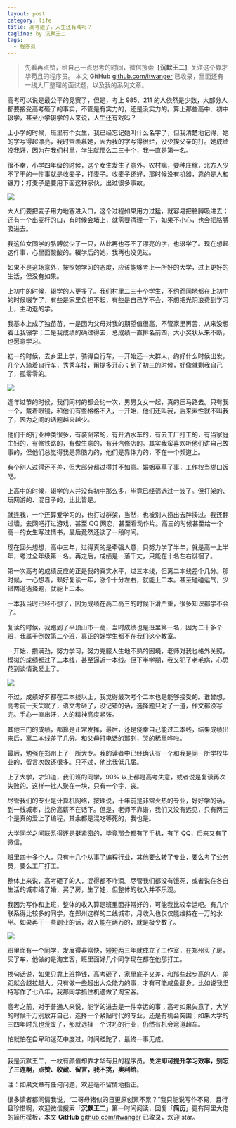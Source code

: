 ```yaml
---
layout: post
category: life
title: 高考砸了，人生还有戏吗？
tagline: by 沉默王二
tags: 
  - 程序员
---
```


>先看再点赞，给自己一点思考的时间，微信搜索【**沉默王二**】关注这个靠才华苟且的程序员。
>本文 **GitHub** [github.com/itwanger](https://github.com/qinggee/itwanger.github.io) 已收录，里面还有一线大厂整理的面试题，以及我的系列文章。

<!--more-->


高考可以说是最公平的竞赛了，但是，考上 985、211 的人依然是少数，大部分人都要接受高考砸了的事实，不管是有实力的，还是没实力的。算上那些高中、初中辍学，甚至小学辍学的人来说，人生还有戏吗？

上小学的时候，班里有个女生，我已经忘记她叫什么名字了，但我清楚地记得，她的字写得超漂亮，我时常羡慕她，因为我的字写得很烂，没少挨父亲的打。她成绩没我好，因为在我们村里，学生就那么二三十个，我一直是第一名。

很不幸，小学四年级的时候，这个女生发生了意外。农村嘛，要种庄稼，北方人少不了干的一件事就是收麦子，打麦子。收麦子还好，那时候没有机器，靠的是人和镰刀；打麦子是要用下面这种家伙，出过很多事故。

![](http://www.itwanger.com/assets/images/2020/07/gaokao-01.png)

大人们要把麦子用力地塞进入口，这个过程如果用力过猛，就容易把胳膊吸进去；还有一个出麦秆的口，有时候会堵上，就需要清理一下，如果不小心，也会把胳膊吸进去。

我这位女同学的胳膊就少了一只，从此再也写不了漂亮的字，也辍学了。现在想起这件事，心里面酸酸的。辍学后的她，我再也没见过。

如果不是这场意外，按照她学习的态度，应该能够考上一所好的大学，过上更好的生活，但没有如果。

上初中的时候，辍学的人更多了。我们村里二三十个学生，不约而同地都在上初中的时候辍学了，有些是家里负担不起，有些是自己学不会，不想把光阴浪费到学习上，主动退的学。

我基本上成了独苗苗，一是因为父母对我的期望值很高，不管家里再苦，从来没想着让我辍学；二是我成绩的确过得去，总成绩一直排名前四，大小奖状从来不断，也愿意学习。

初一的时候，去乡里上学，骑得自行车，一开始还一大群人，约好什么时候出发，几个人骑着自行车，秀秀车技，甭提多开心；到了初三的时候，好像就剩我自己了，孤零零的。

![](http://www.itwanger.com/assets/images/2020/07/gaokao-02.png)

逢年过节的时候，我们同村的都会约一次，男男女女一起，真的压马路去。只有我一个，戴着眼镜，和他们有些格格不入，一开始，他们还叫我，后来索性就不叫我了，因为之间的话题越来越少。

他们干的行业种类很多，有装窗帘的，有开洒水车的，有去工厂打工的，有当家庭主妇的，有修铁路的，有做生意的，有开汽修店的。其实我蛮喜欢听他们讲自己故事的，但他们总觉得我是靠脑力的，他们是靠体力的，不在一个频道上。

有个别人过得还不差，但大部分都过得并不如意。婚姻草草了事，工作权当糊口饭吃。

上高中的时候，辍学的人并没有初中那么多，毕竟已经筛选过一波了。但打架的、玩网游的、混日子的，比比皆是。

就连我，一个还算爱学习的，也打过群架，当然，也被别人捞出去胖揍过。我还翻过墙，去网吧打过游戏，甚至 QQ 网恋，甚至看动作片。高三的时候甚至给一个高一的女生写过情书，最后竟然还谈了一段时间。

现在回头想想，高中三年，过得真的是牵强人意，只努力学了半年，就是高一上半年，考过全年级第一名。再之后，成绩是一落千丈，只能在十名左右徘徊了。

第一次高考的成绩反应的正是我的真实水平，过三本线，但离二本线差个几分。那时候，一心想着，赖好复读一年，涨个十分左右，就能上二本。甚至碰碰运气，少错两道选择题，就能上二本。

一本我当时已经不想了，因为成绩在高二高三的时候下滑严重，很多知识都学不会了。

复读的时候，我跑到了平顶山市一高，当时成绩也是班里第一名，因为二十多个班，我属于倒数第二个班，真正的好学生都不在我们这个教室。

一开始，攒满劲，努力学习，努力克服人生地不熟的困境，老师对我也格外关照，模拟的成绩都过了二本线，甚至逼近一本线。但下半学期，我又犯了老毛病，心思花到谈情说爱上了。

![](http://www.itwanger.com/assets/images/2020/07/gaokao-03.png)


不过，成绩好歹都在二本线以上，我觉得最次考个二本也是能够接受的。谁曾想，高考前一天失眠了，语文考砸了，没记错的话，选择题只对了一道，作文都没写完。手心一直出汗，人的精神高度紧张。

其他三门的成绩，都算是正常发挥，最后，还是侥幸自己能过二本线，结果成绩出来后，离二本线差了几分。和父母打电话的那刻，哭的稀里哗啦。

最后，勉强在郑州上了一所大专。我的读者中已经确认有一个和我是同一所学校毕业的，留言次数还很多。只不过，他比我低几届。

上了大学，才知道，我们班的同学，90% 以上都是高考失意，或者说是复读再次失败的。这样一批人聚在一块，只有一个字，丧。

尽管我们的专业是计算机网络，按理说，十年前是非常火热的专业，好好学的话，到一线城市，找份高薪不在话下。但是，老师不靠谱，我们又没有远见，只有两三个是真的爱上了编程，其余都是混吃等死的，我也是。

大学同学之间联系得还是挺紧密的，毕竟那会都有了手机，有了 QQ，后来又有了微信。

班里四十多个人，只有十几个从事了编程行业，其他要么转了专业，要么考了公务员，要么工厂打工。

整体上来说，高考砸了的人，混得都不咋滴。尽管我们都没有饿死，或者说在各自生活的城市结了婚，买了房，生了娃，但整体的收入并不乐观。

我因为写作和上班，整体的收入算是班里面非常好的，可能我比较幸运吧。有几个联系得比较多的同学，在郑州这样的二线城市，月收入也仅仅能维持在一万的水平。如果再干一些副业的话，收入能在两万的，就是极少数了。

![](http://www.itwanger.com/assets/images/2020/07/gaokao-04.gif)

班里面有一个同学，发展得非常快，短短两三年就成立了工作室，在郑州买了房，买了车，他做的是淘宝客，班里面好几个同学现在都在他那打工。

换句话说，如果只靠上班挣钱，高考砸了，家里底子又差，和那些起步高的人，差距就会越拉越大。只有做一些超出大众能力的事，才有可能咸鱼翻身。比如说我坚持写作了七八年，我那同学抓住机遇做了淘宝客。

高考之前，对于普通人来说，能学的进去是一件幸运的事；高考如果失意了，大学的时候千万别放弃自己，选择一个紧贴时代的专业，还是有机会突围；如果大学的三四年时光也荒废了，那就选择一个讨巧的行业，仍然有机会弯道超车。

怕就怕在自卑和迷茫中度过，时间蹉跎了，最终一事无成。

-----

我是沉默王二，一枚有颜值却靠才华苟且的程序员。**关注即可提升学习效率，别忘了三连啊，点赞、收藏、留言，我不挑，奥利给**。

注：如果文章有任何问题，欢迎毫不留情地指正。

很多读者都同情我说，“二哥母猪似的日更原创累不累？”我只能说写作不易，且行且珍惜啊，欢迎微信搜索「**沉默王二**」第一时间阅读，回复「**简历**」更有阿里大佬的简历模板，本文 **GitHub** [github.com/itwanger](https://github.com/qinggee/itwanger.github.io) 已收录，欢迎 star。
